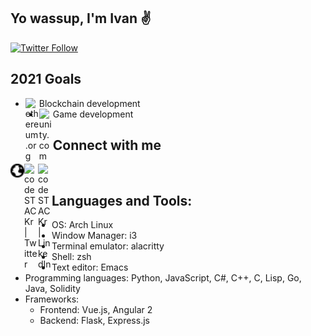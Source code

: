 ## Yo wassup, I'm Ivan ✌️

[![Twitter Follow](https://img.shields.io/twitter/follow/itrajkov99?color=1DA1F2&logo=twitter&style=for-the-badge)](https://twitter.com/intent/follow?original_referer=https%3A%2F%2Fgithub.com%2Fitrajkov&screen_name=itrajkov99)

## 2021 Goals
- <img align="left" alt="ethereum.org" width="22px" src="https://upload.wikimedia.org/wikipedia/commons/thumb/6/6f/Ethereum-icon-purple.svg/1200px-Ethereum-icon-purple.svg.png"/> Blockchain development
- <img align="left" alt="unity.com" width="22px" src="https://cdn.freebiesupply.com/logos/large/2x/unity-69-logo-png-transparent.png" /> Game development 

## Connect with me

[<img align="left" alt="codeSTACKr.com" width="22px" src="https://raw.githubusercontent.com/iconic/open-iconic/master/svg/globe.svg" />][website]
[<img align="left" alt="codeSTACKr | Twitter" width="22px" src="https://cdn.jsdelivr.net/npm/simple-icons@v3/icons/twitter.svg" />][twitter]
[<img align="left" alt="codeSTACKr | LinkedIn" width="22px" src="https://cdn.jsdelivr.net/npm/simple-icons@v3/icons/linkedin.svg" />][linkedin]

<br/>

## Languages and Tools:
  - OS: Arch Linux
  - Window Manager: i3
  - Terminal emulator: alacritty
  - Shell: zsh
  - Text editor: Emacs
  - Programming languages: Python, JavaScript, C#, C++, C, Lisp, Go, Java, Solidity
  - Frameworks:
    - Frontend: Vue.js, Angular 2
    - Backend: Flask, Express.js

     
[website]: https://trajkov.tech
[twitter]: https://twitter.com/itrajkov99
[linkedin]: https://linkedin.com/in/itrajkov
